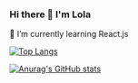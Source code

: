 ### Hi there 👋 I'm Lola

🌱 I’m currently learning React.js

<!--
**LolaCosta-DeVinci/lolacosta-devinci** is a ✨ _special_ ✨ repository because its `README.md` (this file) appears on your GitHub profile.

Here are some ideas to get you started:

- 🔭 I’m currently working on ...
- 🌱 I’m currently learning ...
- 👯 I’m looking to collaborate on ...
- 🤔 I’m looking for help with ...
- 💬 Ask me about ...
- 📫 How to reach me: ...
- 😄 Pronouns: ...
- ⚡ Fun fact: ...
-->
[![Top Langs](https://github-readme-stats.vercel.app/api/top-langs/?username=LolaCosta-DeVinci)](https://github.com/anuraghazra/github-readme-stats)

[![Anurag's GitHub stats](https://github-readme-stats.vercel.app/api?username=LolaCosta-DeVinci)](https://github.com/anuraghazra/github-readme-stats)
